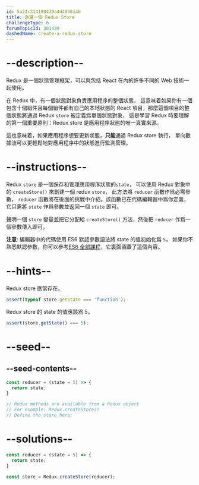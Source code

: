 ```yaml
---
id: 5a24c314108439a4d403614b
title: 創建一個 Redux Store
challengeType: 6
forumTopicId: 301439
dashedName: create-a-redux-store
---
```


# --description--

Redux 是一個狀態管理框架，可以與包括 React 在內的許多不同的 Web 技術一起使用。

在 Redux 中，有一個狀態對象負責應用程序的整個狀態， 這意味着如果你有一個包含十個組件且每個組件都有自己的本地狀態的 React 項目，那麼這個項目的整個狀態將通過 Redux `store` 被定義爲單個狀態對象， 這是學習 Redux 時要理解的第一個重要原則：Redux store 是應用程序狀態的唯一真實來源。

這也意味着，如果應用程序想要更新狀態，**只能**通過 Redux store 執行， 單向數據流可以更輕鬆地對應用程序中的狀態進行監測管理。

# --instructions--

Redux `store` 是一個保存和管理應用程序狀態的`state`， 可以使用 Redux 對象中的 `createStore()` 來創建一個 redux `store`， 此方法將 `reducer` 函數作爲必需參數， `reducer` 函數將在後面的挑戰中介紹。該函數已在代碼編輯器中爲你定義， 它只需將 `state` 作爲參數並返回一個 `state` 即可。

聲明一個 `store` 變量並把它分配給 `createStore()` 方法，然後把 `reducer` 作爲一個參數傳入即可。

**注意**: 編輯器中的代碼使用 ES6 默認參數語法將 state 的值初始化爲 `5`， 如果你不熟悉默認參數，你可以參考[ES6 全部課程](https://platform-ui.topcoder.com/learn/freeCodeCamp/javascript-algorithms-and-data-structures/es6/set-default-parameters-for-your-functions)，它裏面涵蓋了這個內容。

# --hints--

Redux store 應當存在。

```js
assert(typeof store.getState === 'function');
```

Redux store 的 state 的值應該爲 5。

```js
assert(store.getState() === 5);
```

# --seed--

## --seed-contents--

```js
const reducer = (state = 5) => {
  return state;
}

// Redux methods are available from a Redux object
// For example: Redux.createStore()
// Define the store here:
```

# --solutions--

```js
const reducer = (state = 5) => {
  return state;
}

const store = Redux.createStore(reducer);
```
